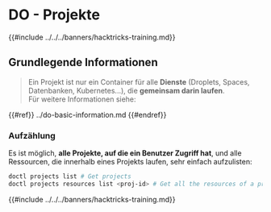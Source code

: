# DO - Projekte

{{#include ../../../banners/hacktricks-training.md}}

## Grundlegende Informationen

> Ein Projekt ist nur ein Container für alle **Dienste** (Droplets, Spaces, Datenbanken, Kubernetes...), die **gemeinsam darin laufen**.\
> Für weitere Informationen siehe:

{{#ref}}
../do-basic-information.md
{{#endref}}

### Aufzählung

Es ist möglich, **alle Projekte, auf die ein Benutzer Zugriff hat**, und alle Ressourcen, die innerhalb eines Projekts laufen, sehr einfach aufzulisten:
```bash
doctl projects list # Get projects
doctl projects resources list <proj-id> # Get all the resources of a project
```
{{#include ../../../banners/hacktricks-training.md}}
